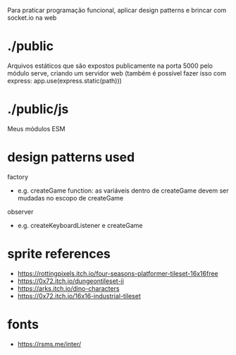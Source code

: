 Para praticar programação funcional, aplicar design patterns e brincar com socket.io na web

# ./public
Arquivos estáticos que são expostos publicamente na porta 5000 pelo módulo serve, criando um servidor web (também é possível fazer isso com express: app.use(express.static(path)))

# ./public/js
Meus módulos ESM



# design patterns used
factory
   - e.g. createGame function: as variáveis dentro de createGame devem ser mudadas no escopo de createGame

observer
   - e.g. createKeyboardListener e createGame

# sprite references
- https://rottingpixels.itch.io/four-seasons-platformer-tileset-16x16free
- https://0x72.itch.io/dungeontileset-ii
- https://arks.itch.io/dino-characters
- https://0x72.itch.io/16x16-industrial-tileset

# fonts
- https://rsms.me/inter/
